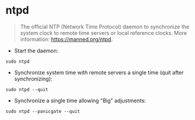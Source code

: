 # ntpd

> The official NTP (Network Time Protocol) daemon to synchronize the system clock to remote time servers or local reference clocks.
> More information: <https://manned.org/ntpd>.

- Start the daemon:

`sudo ntpd`
- Synchronize system time with remote servers a single time (quit after synchronizing):

`sudo ntpd --quit`

- Synchronize a single time allowing "Big" adjustments:

`sudo ntpd --panicgate --quit`
